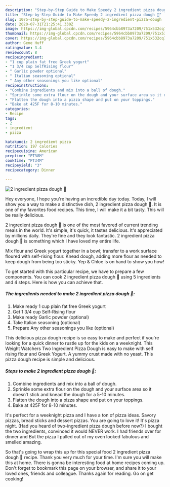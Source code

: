 ```yaml
---
description: "Step-by-Step Guide to Make Speedy 2 ingredient pizza dough 🍕"
title: "Step-by-Step Guide to Make Speedy 2 ingredient pizza dough 🍕"
slug: 1075-step-by-step-guide-to-make-speedy-2-ingredient-pizza-dough
date: 2020-07-31T21:25:41.330Z
image: https://img-global.cpcdn.com/recipes/5964cbb8973a7209/751x532cq70/2-ingredient-pizza-dough-🍕-recipe-main-photo.jpg
thumbnail: https://img-global.cpcdn.com/recipes/5964cbb8973a7209/751x532cq70/2-ingredient-pizza-dough-🍕-recipe-main-photo.jpg
cover: https://img-global.cpcdn.com/recipes/5964cbb8973a7209/751x532cq70/2-ingredient-pizza-dough-🍕-recipe-main-photo.jpg
author: Gene Huff
ratingvalue: 3.4
reviewcount: 8
recipeingredient:
- "1 cup plain fat free Greek yogurt"
- "1 3/4 cup SelfRising flour"
- " Garlic powder optional"
- " Italian seasoning optional"
- " Any other seasonings you like optional"
recipeinstructions:
- "Combine ingredients and mix into a ball of dough."
- "Sprinkle some extra flour on the dough and your surface area so it doesn’t stick and knead the dough for a 5-10 minutes."
- "Flatten the dough into a pizza shape and put on your toppings."
- "Bake at 425F for 8-10 minutes."
categories:
- Recipe
tags:
- 2
- ingredient
- pizza

katakunci: 2 ingredient pizza 
nutrition: 197 calories
recipecuisine: American
preptime: "PT38M"
cooktime: "PT34M"
recipeyield: "3"
recipecategory: Dinner

---
```



![2 ingredient pizza dough 🍕](https://img-global.cpcdn.com/recipes/5964cbb8973a7209/751x532cq70/2-ingredient-pizza-dough-🍕-recipe-main-photo.jpg)

Hey everyone, I hope you're having an incredible day today. Today, I will show you a way to make a distinctive dish, 2 ingredient pizza dough 🍕. It is one of my favorites food recipes. This time, I will make it a bit tasty. This will be really delicious.

2 ingredient pizza dough 🍕 is one of the most favored of current trending meals in the world. It's simple, it's quick, it tastes delicious. It's appreciated by millions daily. They're fine and they look fantastic. 2 ingredient pizza dough 🍕 is something which I have loved my entire life.

Mix flour and Greek yogurt together in a bowl; transfer to a work surface floured with self-rising flour. Knead dough, adding more flour as needed to keep dough from being too sticky. Yep &amp; Chloe is on hand to show you how!


To get started with this particular recipe, we have to prepare a few components. You can cook 2 ingredient pizza dough 🍕 using 5 ingredients and 4 steps. Here is how you can achieve that.

<!--inarticleads1-->

##### The ingredients needed to make 2 ingredient pizza dough 🍕:

1. Make ready 1 cup plain fat free Greek yogurt
1. Get 1 3/4 cup Self-Rising flour
1. Make ready  Garlic powder (optional)
1. Take  Italian seasoning (optional)
1. Prepare  Any other seasonings you like (optional)


This delicious pizza dough recipe is so easy to make and perfect if you&#39;re looking for a quick dinner to rustle up for the kids on a weeknight. This Weight Watchers Two Ingredient Pizza Dough is easy to make with self rising flour and Greek Yogurt. A yummy crust made with no yeast. This pizza dough recipe is simple and delicious. 

<!--inarticleads2-->

##### Steps to make 2 ingredient pizza dough 🍕:

1. Combine ingredients and mix into a ball of dough.
1. Sprinkle some extra flour on the dough and your surface area so it doesn’t stick and knead the dough for a 5-10 minutes.
1. Flatten the dough into a pizza shape and put on your toppings.
1. Bake at 425F for 8-10 minutes.


It&#39;s perfect for a weeknight pizza and I have a ton of pizza ideas. Savory pizzas, bread sticks and dessert pizzas. You are going to love it! It&#39;s pizza night. (Had you heard of two-ingredient pizza dough before now?) I bought the two ingredients, convinced it would NEVER work. I had friends over for dinner and But the pizza I pulled out of my oven looked fabulous and smelled amazing. 

So that's going to wrap this up for this special food 2 ingredient pizza dough 🍕 recipe. Thank you very much for your time. I'm sure you will make this at home. There is gonna be interesting food at home recipes coming up. Don't forget to bookmark this page on your browser, and share it to your loved ones, friends and colleague. Thanks again for reading. Go on get cooking!
